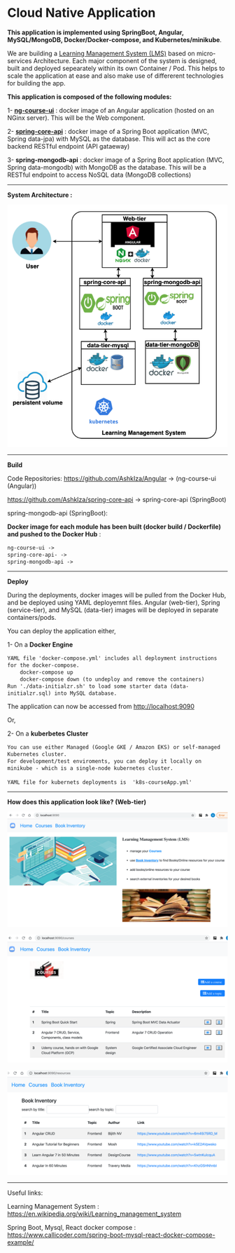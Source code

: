 # Cloud Native Application 
**This application is implemented using SpringBoot, Angular, MySQL/MongoDB, Docker/Docker-compose, and Kubernetes/minikube**.

We are building a  [Learning Management System (LMS)](https://en.wikipedia.org/wiki/Learning_management_system) based on micro-services Architecture. Each major component of the system is designed, built and deployed sepearately within its own Container / Pod. This helps to scale the application at ease and also make use of differerent technologies for building the app.

**This application is composed of the following modules:**

1- **[ng-course-ui](https://github.com/AshkIza/Angular)** :  docker image of an Angular application (hosted on an NGinx server). This will be the Web component.

2- **[spring-core-api](https://github.com/AshkIza/spring-core-api)** : docker image of a Spring Boot application (MVC, Spring data-jpa) with MySQL as the database.
    This will act as the core backend RESTful endpoint (API gataeway)
    
3- **spring-mongodb-api** : docker image of a Spring Boot application (MVC, Spring data-mongodb) with MongoDB as the database.
        This will be a RESTful endpoint to access NoSQL data (MongoDB collections)
    
-----------------------------------------------------------------------------------------------------------------------------------

**System Architecture :**

![alt text](https://github.com/AshkIza/cloudNativeApp/blob/main/system-design-architecture.png)

------------------------------------------------------------------------------------------------------------------------------------

**Build**

   Code Repositories:
   https://github.com/AshkIza/Angular          -> (ng-course-ui (Angular))
 
   https://github.com/AshkIza/spring-core-api  -> spring-core-api (SpringBoot)
   
   spring-mongodb-api (SpringBoot): 
   
   
   **Docker image for each module has been built (docker build / Dockerfile) and pushed to the Docker Hub** :
            
    ng-course-ui -> 
    spring-core-api- ->
    spring-mongodb-api ->
   
 ------------------------------------------------------------------------------------------------------------------------------------

**Deploy**

During the deployments, docker images will be pulled from the Docker Hub, and be deployed using YAML deployemnt files. 
Angular (web-tier), Spring (service-tier), and MySQL (data-tier) images will be deployed in separate containers/pods.

You can deploy the application either,

1- On a **Docker Engine**

    YAML file 'docker-compose.yml' includes all deployment instructions for the docker-compose.
        docker-compose up   
        docker-compose down (to undeploy and remove the containers)
    Run './data-initialzr.sh' to load some starter data (data-initialzr.sql) into MySQL database.
   The application can now be accessed from [http://localhost:9090](http://localhost:9090)

Or,


2- On a **kuberbetes Cluster**

    You can use either Managed (Google GKE / Amazon EKS) or self-managed Kubernetes cluster.
    For development/test enviroments, you can deploy it locally on minikube - which is a single-node kubernetes cluster.
   
    YAML file for kubernets deployments is  'k8s-courseApp.yml'
   
   
------------------------------------------------------------------------------------------------------------------------------------

**How does this application look like? (Web-tier)**

![alt text](https://github.com/AshkIza/cloudNativeApp/blob/main/lms-home-page.png)

![alt text](https://github.com/AshkIza/cloudNativeApp/blob/main/lms-course-list.png)

![alt text](https://github.com/AshkIza/cloudNativeApp/blob/main/lms-book-inventory.png)




 -----------------------------------------------------------------------------------------------------------------------------------
 Useful links:
 
 Learning Management System : https://en.wikipedia.org/wiki/Learning_management_system
 
 Spring Boot, Mysql, React docker compose : https://www.callicoder.com/spring-boot-mysql-react-docker-compose-example/
